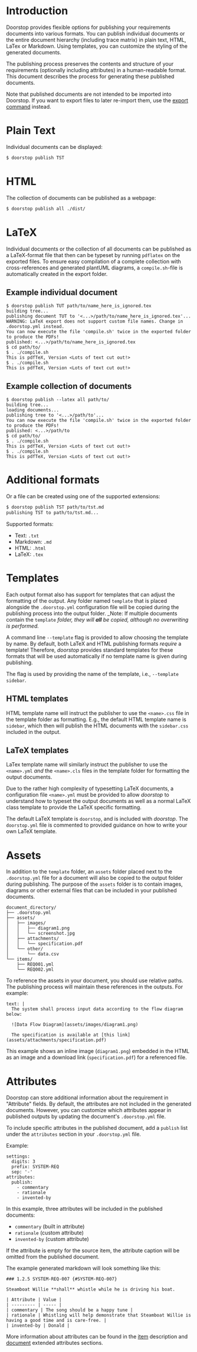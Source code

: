 # Introduction

Doorstop provides flexible options for publishing your requirements documents into various formats. You can publish individual documents or the entire document hierarchy (including trace matrix) in plain text, HTML, LaTex or Markdown. Using templates, you can customize the styling of the generated documents.

The publishing process preserves the contents and structure of your requirements (optionally including attributes) in a human-readable format. This document describes the process for generating these published documents.

Note that published documents are not intended to be imported into Doorstop. If you want to export files to later re-import them, use the  [export command](interchange.md) instead.

# Plain Text

Individual documents can be displayed:

```sh
$ doorstop publish TST
```

# HTML

The collection of documents can be published as a webpage:

```sh
$ doorstop publish all ./dist/
```

# LaTeX

Individual documents or the collection of all documents can be published as a LaTeX-format file that then can be typeset by running ```pdflatex``` on the exported files. To ensure easy compilation of a complete collection with cross-references and generated plantUML diagrams, a ```compile.sh```-file is automatically created in the export folder.

## Example individual document
```
$ doorstop publish TUT path/to/name_here_is_ignored.tex
building tree...
publishing document TUT to '<...>/path/to/name_here_is_ignored.tex'...
WARNING: LaTeX export does not support custom file names. Change in .doorstop.yml instead.
You can now execute the file 'compile.sh' twice in the exported folder to produce the PDFs!
published: <...>/path/to/name_here_is_ignored.tex
$ cd path/to/
$ . ./compile.sh
This is pdfTeX, Version <Lots of text cut out!>
$ . ./compile.sh
This is pdfTeX, Version <Lots of text cut out!>
```

## Example collection of documents
```
$ doorstop publish --latex all path/to/
building tree...
loading documents...
publishing tree to '<...>/path/to'...
You can now execute the file 'compile.sh' twice in the exported folder to produce the PDFs!
published: <...>/path/to
$ cd path/to/
$ . ./compile.sh
This is pdfTeX, Version <Lots of text cut out!>
$ . ./compile.sh
This is pdfTeX, Version <Lots of text cut out!>
```

# Additional formats

Or a file can be created using one of the supported extensions:

```sh
$ doorstop publish TST path/to/tst.md
publishing TST to path/to/tst.md...
```

Supported formats:

- Text: `.txt`
- Markdown: `.md`
- HTML: `.html`
- LaTeX: `.tex`

# Templates

Each output format also has support for templates that can adjust the formatting of the output. Any folder named `template` that is placed alongside the `.doorstop.yml` configuration file will be copied during the publishing process into the output folder. _Note: If multiple documents contain the `template` _folder, they will **all** be copied, although no overwriting is performed._

A command line `--template` flag is provided to allow choosing the template by name. By default, both LaTeX and HTML publishing formats _require_ a template! Therefore, _doorstop_ provides standard templates for these formats that will be used automatically if no template name is given during publishing.

The flag is used by providing the name of the template, i.e., `--template sidebar`.

## HTML templates

HTML template name will instruct the publisher to use the `<name>.css` file in the template folder as formatting. E.g., the default HTML template name is `sidebar`, which then will publish the HTML documents with the `sidebar.css` included in the output.

## LaTeX templates

LaTex template name will similarly instruct the publisher to use the `<name>.yml` _and_ the `<name>.cls` files in the template folder for formatting the output documents.

Due to the rather high complexity of typesetting LaTeX documents, a configuration file `<name>.yml` must be provided to allow _doorstop_ to understand how to typeset the output documents as well as a normal LaTeX class template to provide the LaTeX specific formatting.

The default LaTeX template is `doorstop`, and is included with _doorstop_. The `doorstop.yml` file is commented to provided guidance on how to write your own LaTeX template.

# Assets

In addition to the `template` folder, an `assets` folder placed next to the
`.doorstop.yml` file for a document will also be copied to the output folder during publishing. The purpose of the `assets` folder is to contain images, diagrams or other external files that can be included in your published documents.

```
document_directory/
├── .doorstop.yml
├── assets/
│   ├── images/
│   │   ├── diagram1.png
│   │   └── screenshot.jpg
│   ├── attachments/
│   │   └── specification.pdf
│   └── other/
│       └── data.csv
└── items/
    ├── REQ001.yml
    └── REQ002.yml
```

To reference the assets in your document, you should use relative paths. The publishing process will maintain these references in the outputs. For example:

```
text: |
  The system shall process input data according to the flow diagram below:

  ![Data Flow Diagram](assets/images/diagram1.png)

  The specification is available at [this link](assets/attachments/specification.pdf)
```

This example shows an inline image (`diagram1.png`) embedded in the HTML as an image and a download link (`specification.pdf`) for a referenced file.

# Attributes

Doorstop can store additional information about the requirement in "Attribute" fields. By default, the attributes are not included in the generated documents. However, you can customize which attributes appear in published outputs by updating the document's `.doorstop.yml` file.

To include specific attributes in the published document, add a `publish` list under the `attributes` section in your `.doorstop.yml` file.

Example:
```
settings:
  digits: 3
  prefix: SYSTEM-REQ
  sep: '-'
attributes:
  publish:
    - commentary
    - rationale
    - invented-by
```

In this example, three attributes will be included in the published documents:
* `commentary` (built in attribute)
* `rationale` (custom attribute)
* `invented-by` (custom attribute)

If the attribute is empty for the source item, the attribute caption will be omitted from the published document.

The example generated markdown will look something like this:

```
### 1.2.5 SYSTEM-REQ-007 {#SYSTEM-REQ-007}

Steamboat Willie **shall** whistle while he is driving his boat.

| Attribute | Value |
| --------- | ----- |
| commentary | The song should be a happy tune |
| rationale | Whistling will help demonstrate that Steamboat Willie is having a good time and is care-free. |
| invented-by | Donald |
```

More information about attributes can be found in the [item](item.md#extended-item-attributes) description and [document](document.md#extended-document-attributes) extended attributes sections.
